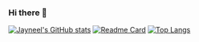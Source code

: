 ### Hi there 👋
[![Jayneel's GitHub stats](https://github-readme-stats.vercel.app/api?username=jayneelvanmali&show_icons=true)](https://github.com/jayneelvanmali/github-readme-stats)
[![Readme Card](https://github-readme-stats.vercel.app/api/pin/?username=jayneelvanmali&repo=Hotel-Recommender)](https://github.com/jayneelvanmali/github-readme-stats)
[![Top Langs](https://github-readme-stats.vercel.app/api/top-langs/?username=jayneelvanmali)](https://github.com/jayneelvanmali/github-readme-stats)
<!--
[![Gaurav's github stats](https://github-readme-stats.vercel.app/api?username=yadavgaurav251&count_private=true&show_icons=true&theme=dark)](https://github.com/yadavgaurav251/github-readme-stats)  [![Top Langs](https://github-readme-stats.vercel.app/api/top-langs/?username=yadavgaurav251&theme=dark&layout=compact)](https://github.com/yadavgaurav251/github-readme-stats)

**jayneelvanmali/jayneelvanmali** is a ✨ _special_ ✨ repository because its `README.md` (this file) appears on your GitHub profile.

Here are some ideas to get you started:

- 🔭 I’m currently working on ...
- 🌱 I’m currently learning ...
- 👯 I’m looking to collaborate on ...
- 🤔 I’m looking for help with ...
- 💬 Ask me about ...
- 📫 How to reach me: ...
- 😄 Pronouns: ...
- ⚡ Fun fact: ...
-->
